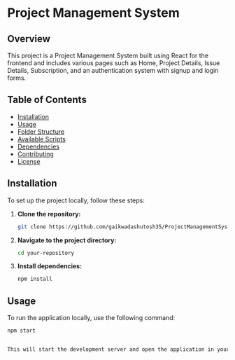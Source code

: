 # Project Management System

## Overview

This project is a Project Management System built using React for the frontend and includes various pages such as Home, Project Details, Issue Details, Subscription, and an authentication system with signup and login forms.

## Table of Contents

- [Installation](#installation)
- [Usage](#usage)
- [Folder Structure](#folder-structure)
- [Available Scripts](#available-scripts)
- [Dependencies](#dependencies)
- [Contributing](#contributing)
- [License](#license)

## Installation

To set up the project locally, follow these steps:

1. **Clone the repository:**

   ```bash
   git clone https://github.com/gaikwadashutosh35/ProjectManagementSystem.git

   
2. **Navigate to the project directory:**
   ```bash
   cd your-repository


3. **Install dependencies:**
 
    ```bash
    npm install

## Usage

To run the application locally, use the following command:
```bash
npm start


This will start the development server and open the application in your default browser. If it doesn't open automatically, navigate to http://localhost:3000
